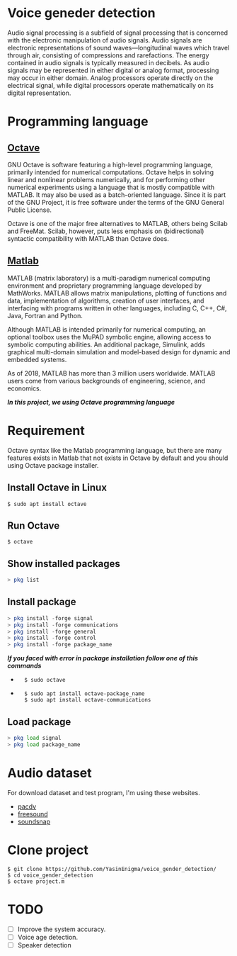 # Voice geneder detection 
Audio signal processing is a subfield of signal processing that is concerned with the electronic manipulation of audio signals. Audio signals are electronic representations of sound waves—longitudinal waves which travel through air, consisting of compressions and rarefactions. The energy contained in audio signals is typically measured in decibels. As audio signals may be represented in either digital or analog format, processing may occur in either domain. Analog processors operate directly on the electrical signal, while digital processors operate mathematically on its digital representation. 

# Programming language 

## [Octave](https://octave.org/doc/interpreter/)
GNU Octave is software featuring a high-level programming language, primarily intended for numerical computations. Octave helps in solving linear and nonlinear problems numerically, and for performing other numerical experiments using a language that is mostly compatible with MATLAB. It may also be used as a batch-oriented language. Since it is part of the GNU Project, it is free software under the terms of the GNU General Public License.

Octave is one of the major free alternatives to MATLAB, others being Scilab and FreeMat. Scilab, however, puts less emphasis on (bidirectional) syntactic compatibility with MATLAB than Octave does.

## [Matlab](https://www.mathworks.com/)
MATLAB (matrix laboratory) is a multi-paradigm numerical computing environment and proprietary programming language developed by MathWorks. MATLAB allows matrix manipulations, plotting of functions and data, implementation of algorithms, creation of user interfaces, and interfacing with programs written in other languages, including C, C++, C#, Java, Fortran and Python.

Although MATLAB is intended primarily for numerical computing, an optional toolbox uses the MuPAD symbolic engine, allowing access to symbolic computing abilities. An additional package, Simulink, adds graphical multi-domain simulation and model-based design for dynamic and embedded systems.

As of 2018, MATLAB has more than 3 million users worldwide. MATLAB users come from various backgrounds of engineering, science, and economics. 

***In this project, we using Octave programming language***

# Requirement 
Octave syntax like the Matlab programming language, but there are many features exists in Matlab that not exists in Octave by default and you should using Octave package installer.

## Install Octave in Linux 
```shell
$ sudo apt install octave 
```

## Run Octave 
```shell
$ octave 
```

## Show installed packages
```octave
> pkg list
```

## Install package 
```octave
> pkg install -forge signal
> pkg install -forge communications
> pkg install -forge general 
> pkg install -forge control
> pkg install -forge package_name
```
***If you faced with error in package installation follow one of this commands***
* ```shell
    $ sudo octave
  ```

* ```shell
    $ sudo apt install octave-package_name
    $ sudo apt install octave-communications
  ```

## Load package 
```octave 
> pkg load signal
> pkg load package_name
```

# Audio dataset 
For download dataset and test program, I'm using these websites.
* [pacdv](https://www.pacdv.com/sounds/voices-1.html)
* [freesound](https://freesound.org/people/MadamVicious/packs/13820/)
* [soundsnap](https://www.soundsnap.com/tags/female)

# Clone project 
```shell
$ git clone https://github.com/YasinEnigma/voice_gender_detection/
$ cd voice_gender_detection
$ octave project.m
```

# TODO
- [ ] Improve the system accuracy.
- [ ] Voice age detection.
- [ ] Speaker detection 
